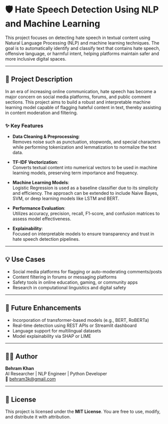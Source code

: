 # 🛡️ Hate Speech Detection Using NLP and Machine Learning

This project focuses on detecting hate speech in textual content using Natural Language Processing (NLP) and machine learning techniques. The goal is to automatically identify and classify text that contains hate speech, offensive language, or harmful intent, helping platforms maintain safer and more inclusive digital spaces.

---

## 📖 Project Description

In an era of increasing online communication, hate speech has become a major concern on social media platforms, forums, and public comment sections. This project aims to build a robust and interpretable machine learning model capable of flagging hateful content in text, thereby assisting in content moderation and filtering.

### ✨ Key Features

- **Data Cleaning & Preprocessing**:  
  Removes noise such as punctuation, stopwords, and special characters while performing tokenization and lemmatization to normalize the text data.

- **TF-IDF Vectorization**:  
  Converts textual content into numerical vectors to be used in machine learning models, preserving term importance and frequency.

- **Machine Learning Models**:  
  Logistic Regression is used as a baseline classifier due to its simplicity and efficiency. The approach can be extended to include Naive Bayes, SVM, or deep learning models like LSTM and BERT.

- **Performance Evaluation**:  
  Utilizes accuracy, precision, recall, F1-score, and confusion matrices to assess model effectiveness.

- **Explainability**:  
  Focused on interpretable models to ensure transparency and trust in hate speech detection pipelines.

---

## 💡 Use Cases

- Social media platforms for flagging or auto-moderating comments/posts
- Content filtering in forums or messaging platforms
- Safety tools in online education, gaming, or community apps
- Research in computational linguistics and digital safety

---

## 🔧 Future Enhancements

- Incorporation of transformer-based models (e.g., BERT, RoBERTa)
- Real-time detection using REST APIs or Streamlit dashboard
- Language support for multilingual datasets
- Model explainability via SHAP or LIME

---

## 👨‍💻 Author

**Behram Khan**  
AI Researcher | NLP Engineer | Python Developer  
📧 [behram3k@gmail.com](mailto:behram3k@gmail.com)

---

## 📜 License

This project is licensed under the **MIT License**. You are free to use, modify, and distribute it with attribution.
